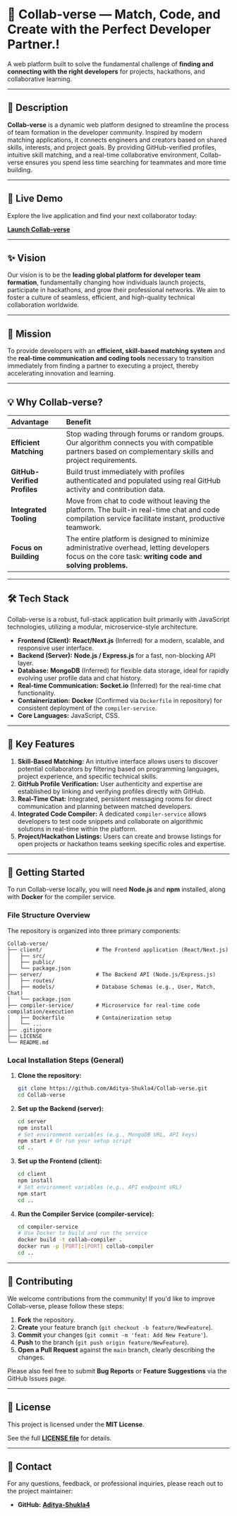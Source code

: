 # 🤝 Collab-verse — Match, Code, and Create with the Perfect Developer Partner.\!

A web platform built to solve the fundamental challenge of **finding and connecting with the right developers** for projects, hackathons, and collaborative learning.

-----

## 📝 Description

**Collab-verse** is a dynamic web platform designed to streamline the process of team formation in the developer community. Inspired by modern matching applications, it connects engineers and creators based on shared skills, interests, and project goals. By providing GitHub-verified profiles, intuitive skill matching, and a real-time collaborative environment, Collab-verse ensures you spend less time searching for teammates and more time building.

-----

## 🚀 Live Demo

Explore the live application and find your next collaborator today:

**[Launch Collab-verse](https://collab-verse.vercel.app/)**

-----

## ✨ Vision

Our vision is to be the **leading global platform for developer team formation**, fundamentally changing how individuals launch projects, participate in hackathons, and grow their professional networks. We aim to foster a culture of seamless, efficient, and high-quality technical collaboration worldwide.

-----

## 🎯 Mission

To provide developers with an **efficient, skill-based matching system** and the **real-time communication and coding tools** necessary to transition immediately from finding a partner to executing a project, thereby accelerating innovation and learning.

-----

## 💡 Why Collab-verse?

| Advantage | Benefit |
| :--- | :--- |
| **Efficient Matching** | Stop wading through forums or random groups. Our algorithm connects you with compatible partners based on complementary skills and project requirements. |
| **GitHub-Verified Profiles** | Build trust immediately with profiles authenticated and populated using real GitHub activity and contribution data. |
| **Integrated Tooling** | Move from chat to code without leaving the platform. The built-in real-time chat and code compilation service facilitate instant, productive teamwork. |
| **Focus on Building** | The entire platform is designed to minimize administrative overhead, letting developers focus on the core task: **writing code and solving problems.** |

-----

## 🛠 Tech Stack

Collab-verse is a robust, full-stack application built primarily with JavaScript technologies, utilizing a modular, microservice-style architecture.

  * **Frontend (Client):** **React/Next.js** (Inferred) for a modern, scalable, and responsive user interface.
  * **Backend (Server):** **Node.js / Express.js** for a fast, non-blocking API layer.
  * **Database:** **MongoDB** (Inferred) for flexible data storage, ideal for rapidly evolving user profile data and chat history.
  * **Real-time Communication:** **Socket.io** (Inferred) for the real-time chat functionality.
  * **Containerization:** **Docker** (Confirmed via `Dockerfile` in repository) for consistent deployment of the `compiler-service`.
  * **Core Languages:** JavaScript, CSS.

-----

## 🌟 Key Features

1.  **Skill-Based Matching:** An intuitive interface allows users to discover potential collaborators by filtering based on programming languages, project experience, and specific technical skills.
2.  **GitHub Profile Verification:** User authenticity and expertise are established by linking and verifying profiles directly with GitHub.
3.  **Real-Time Chat:** Integrated, persistent messaging rooms for direct communication and planning between matched developers.
4.  **Integrated Code Compiler:** A dedicated `compiler-service` allows developers to test code snippets and collaborate on algorithmic solutions in real-time within the platform.
5.  **Project/Hackathon Listings:** Users can create and browse listings for open projects or hackathon teams seeking specific roles and expertise.

-----

## 🚀 Getting Started

To run Collab-verse locally, you will need **Node.js** and **npm** installed, along with **Docker** for the compiler service.

### File Structure Overview

The repository is organized into three primary components:

```
Collab-verse/
├── client/                 # The Frontend application (React/Next.js)
│   ├── src/
│   ├── public/
│   └── package.json
├── server/                 # The Backend API (Node.js/Express.js)
│   ├── routes/
│   ├── models/             # Database Schemas (e.g., User, Match, Chat)
│   └── package.json
├── compiler-service/       # Microservice for real-time code compilation/execution
│   ├── Dockerfile          # Containerization setup
│   └── ...
├── .gitignore
├── LICENSE
└── README.md
```

### Local Installation Steps (General)

1.  **Clone the repository:**
    ```bash
    git clone https://github.com/Aditya-Shukla4/Collab-verse.git
    cd Collab-verse
    ```
2.  **Set up the Backend (server):**
    ```bash
    cd server
    npm install
    # Set environment variables (e.g., MongoDB URL, API keys)
    npm start # Or run your setup script
    cd ..
    ```
3.  **Set up the Frontend (client):**
    ```bash
    cd client
    npm install
    # Set environment variables (e.g., API endpoint URL)
    npm start
    cd ..
    ```
4.  **Run the Compiler Service (compiler-service):**
    ```bash
    cd compiler-service
    # Use Docker to build and run the service
    docker build -t collab-compiler .
    docker run -p [PORT]:[PORT] collab-compiler
    cd ..
    ```

-----

## 🤝 Contributing

We welcome contributions from the community\! If you'd like to improve Collab-verse, please follow these steps:

1.  **Fork** the repository.
2.  **Create** your feature branch (`git checkout -b feature/NewFeature`).
3.  **Commit** your changes (`git commit -m 'feat: Add New Feature'`).
4.  **Push** to the branch (`git push origin feature/NewFeature`).
5.  **Open a Pull Request** against the `main` branch, clearly describing the changes.

Please also feel free to submit **Bug Reports** or **Feature Suggestions** via the GitHub Issues page.

-----

## 📄 License

This project is licensed under the **MIT License**.

See the full **[LICENSE file](https://www.google.com/search?q=/Aditya-Shukla4/Collab-verse/blob/main/LICENSE)** for details.

-----

## 📧 Contact

For any questions, feedback, or professional inquiries, please reach out to the project maintainer:

  * **GitHub:** **[Aditya-Shukla4](https://github.com/Aditya-Shukla4/)**
